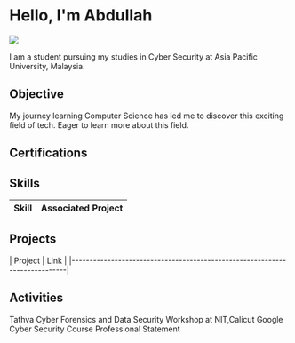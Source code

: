 # Hello, I'm Abdullah 
<a href="www.linkedin.com/in/abdullah-noushad-4885b030b"><img src="https://img.shields.io/badge/-LinkedIn-0072b1?&style=for-the-badge&logo=linkedin&logoColor=white" /></a>

I am a student pursuing my studies in Cyber Security at Asia Pacific University, Malaysia. 

## Objective

My journey learning Computer Science has led me to discover this exciting field of tech. Eager to learn more about this field.

## Certifications
  


## Skills

| Skill                                         | Associated Project         |
|-----------------------------------------------|----------------------------|



## Projects

| Project                                                            | Link  |
|----------------------------------------------------------------------------|


## Activities

 Tathva Cyber Forensics and Data Security Workshop at NIT,Calicut
 Google Cyber Security Course Professional Statement <a href="https://docs.google.com/document/d/1M14Tn2Gyp_YqZ5vPQAuY5rvticc8m9ShtXqqV0LxlNQ/edit?usp=sharing
">
 
